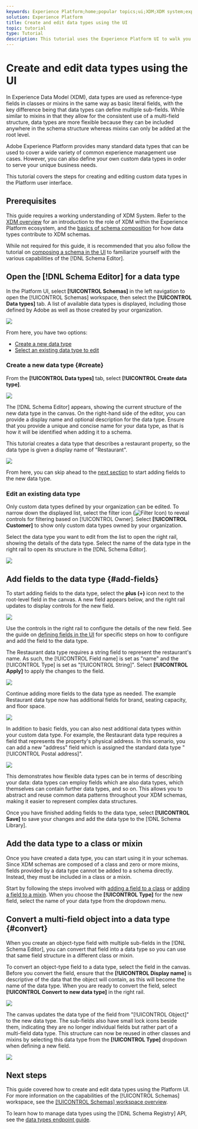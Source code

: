 ```yaml
---
keywords: Experience Platform;home;popular topics;ui;XDM;XDM system;experience data model;Experience data model;Experience Data Model;data model;Data Model;schema registry;Schema Registry;schema;Schema;schemas;Schemas;create;data type;data types;
solution: Experience Platform
title: Create and edit data types using the UI
topic: tutorial
type: Tutorial
description: This tutorial uses the Experience Platform UI to walk you through the steps to compose a custom data type.
---
```


# Create and edit data types using the UI

In Experience Data Model (XDM), data types are used as reference-type fields in classes or mixins in the same way as basic literal fields, with the key difference being that data types can define multiple sub-fields. While similar to mixins in that they allow for the consistent use of a multi-field structure, data types are more flexible because they can be included anywhere in the schema structure whereas mixins can only be added at the root level.

Adobe Experience Platform provides many standard data types that can be used to cover a wide variety of common experience management use cases. However, you can also define your own custom data types in order to serve your unique business needs.

This tutorial covers the steps for creating and editing custom data types in the Platform user interface.

## Prerequisites

This guide requires a working understanding of XDM System. Refer to the [XDM overview](../../home.md) for an introduction to the role of XDM within the Experience Platform ecosystem, and the [basics of schema composition](../../schema/composition.md) for how data types contribute to XDM schemas.

While not required for this guide, it is recommended that you also follow the tutorial on [composing a schema in the UI](../../tutorials/create-schema-ui.md) to familiarize yourself with the various capabilities of the [!DNL Schema Editor].

## Open the [!DNL Schema Editor] for a data type

In the Platform UI, select **[!UICONTROL Schemas]** in the left navigation to open the [!UICONTROL Schemas] workspace, then select the **[!UICONTROL Data types]** tab. A list of available data types is displayed, including those defined by Adobe as well as those created by your organization.

![](../../images/ui/resources/data-types/data-types-tab.png)

From here, you have two options:

- [Create a new data type](#create)
- [Select an existing data type to edit](#edit)

### Create a new data type {#create}

From the **[!UICONTROL Data types]** tab, select **[!UICONTROL Create data type]**.

![](../../images/ui/resources/data-types/create.png)

The [!DNL Schema Editor] appears, showing the current structure of the new data type in the canvas. On the right-hand side of the editor, you can provide a display name and optional description for the data type. Ensure that you provide a unique and concise name for your data type, as that is how it will be identified when adding it to a schema.

This tutorial creates a data type that describes a restaurant property, so the data type is given a display name of "Restaurant".

![](../../images/ui/resources/data-types/data-type-properties.png)

From here, you can skip ahead to the [next section](#add-fields) to start adding fields to the new data type.

### Edit an existing data type

Only custom data types defined by your organization can be edited. To narrow down the displayed list, select the filter icon (![Filter Icon](../../images/ui/resources/data-types/filter.png)) to reveal controls for filtering based on [!UICONTROL Owner]. Select **[!UICONTROL Customer]** to show only custom data types owned by your organization.

Select the data type you want to edit from the list to open the right rail, showing the details of the data type. Select the name of the data type in the right rail to open its structure in the [!DNL Schema Editor].

![](../../images/ui/resources/data-types/edit.png)

## Add fields to the data type {#add-fields}

To start adding fields to the data type, select the **plus (+)** icon next to the root-level field in the canvas. A new field appears below, and the right rail updates to display controls for the new field.

![](../../images/ui/resources/data-types/new-field.png)

Use the controls in the right rail to configure the details of the new field. See the guide on [defining fields in the UI](../fields/overview.md#define) for specific steps on how to configure and add the field to the data type.

The Restaurant data type requires a string field to represent the restaurant's name. As such, the [!UICONTROL Field name] is set as "name" and the [!UICONTROL Type] is set as "[!UICONTROL String]". Select **[!UICONTROL Apply]** to apply the changes to the field.

![](../../images/ui/resources/data-types/name-field.png)

Continue adding more fields to the data type as needed. The example Restaurant data type now has additional fields for brand, seating capacity, and floor space.

![](../../images/ui/resources/data-types/more-fields.png)

In addition to basic fields, you can also nest additional data types within your custom data type. For example, the Restaurant data type requires a field that represents the property's physical address. In this scenario, you can add a new "address" field which is assigned the standard data type "[!UICONTROL Postal address]".

![](../../images/ui/resources/data-types/address-field.png)

This demonstrates how flexible data types can be in terms of describing your data: data types can employ fields which are also data types, which themselves can contain further data types, and so on. This allows you to abstract and reuse common data patterns throughout your XDM schemas, making it easier to represent complex data structures.

Once you have finished adding fields to the data type, select **[!UICONTROL Save]** to save your changes and add the data type to the [!DNL Schema Library].

## Add the data type to a class or mixin

Once you have created a data type, you can start using it in your schemas. Since XDM schemas are composed of a class and zero or more mixins, fields provided by a data type cannot be added to a schema directly. Instead, they must be included in a class or a mixin.

Start by following the steps involved with [adding a field to a class](./classes.md#add-fields) or [adding a field to a mixin](./mixins.md#add-fields). When you choose the **[!UICONTROL Type]** for the new field, select the name of your data type from the dropdown menu.

## Convert a multi-field object into a data type {#convert}

When you create an object-type field with multiple sub-fields in the [!DNL Schema Editor], you can convert that field into a data type so you can use that same field structure in a different class or mixin.

To convert an object-type field to a data type, select the field in the canvas. Before you convert the field, ensure that the **[!UICONTROL Display name]** is descriptive of the data that the object will contain, as this will become the name of the data type. When you are ready to convert the field, select **[!UICONTROL Convert to new data type]** in the right rail.

![](../../images/ui/resources/data-types/convert-object.png)

The canvas updates the data type of the field from "[!UICONTROL Object]" to the new data type. The sub-fields also have small lock icons beside them, indicating they are no longer individual fields but rather part of a multi-field data type. This structure can now be reused in other classes and mixins by selecting this data type from the **[!UICONTROL Type]** dropdown when defining a new field.

![](../../images/ui/resources/data-types/converted.png)

## Next steps

This guide covered how to create and edit data types using the Platform UI. For more information on the capabilities of the [!UICONTROL Schemas] workspace, see the [[!UICONTROL Schemas] workspace overview](../overview.md).

To learn how to manage data types using the [!DNL Schema Registry] API, see the [data types endpoint guide](../../api/data-types.md).
